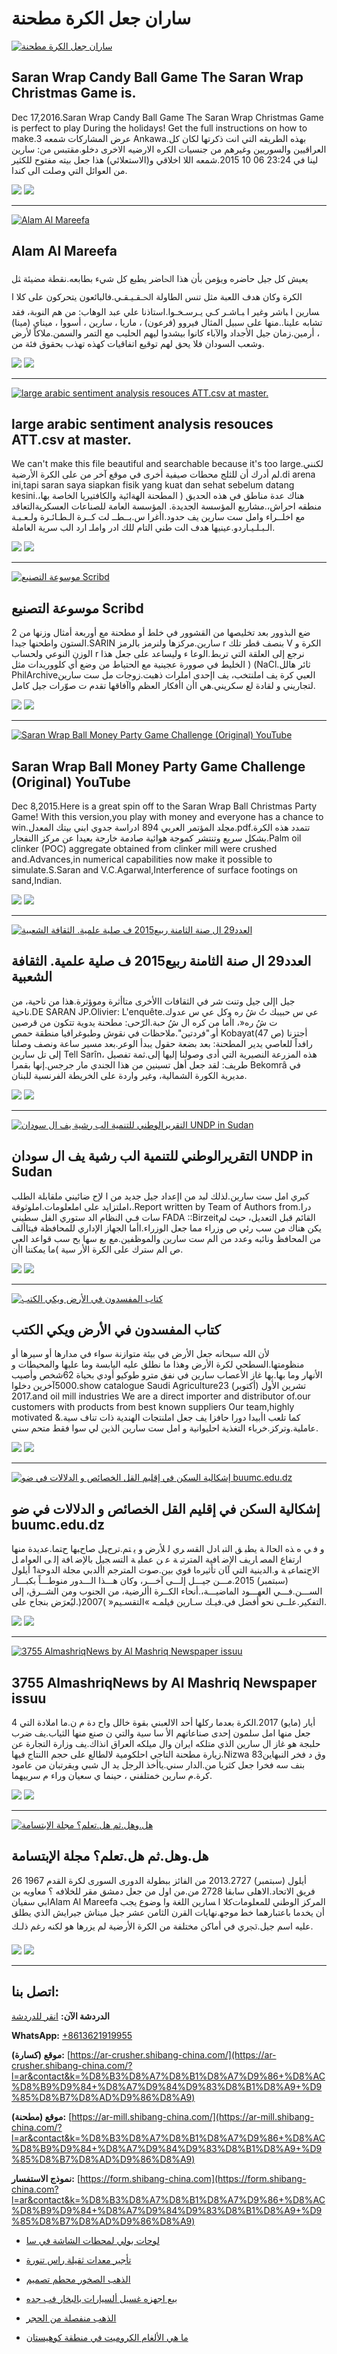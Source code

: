 # ساران جعل الكرة مطحنة

<a href="https://swt.shibang-china.com/?l=ar&img&k=%D8%B3%D8%A7%D8%B1%D8%A7%D9%86+%D8%AC%D8%B9%D9%84+%D8%A7%D9%84%D9%83%D8%B1%D8%A9+%D9%85%D8%B7%D8%AD%D9%86%D8%A9" target="_blank">![ساران جعل الكرة مطحنة](http://static.shibang-china.com/all-800x300/1514.jpg)</a>

## Saran Wrap Candy Ball Game The Saran Wrap Christmas Game is.
Dec 17,2016.Saran Wrap Candy Ball Game The Saran Wrap Christmas Game is perfect to play During the holidays! Get the full instructions on how to make.عرض المشاركات شمعه 3 Ankawa.بهذه الطريقه التي انت ذكرتها لكان كل العراقيين والسوريين وغيرهم من جنسيات الكره الارضيه الاخرى دخلو.مقتبس من: سارين لينا في 23:24 06 10 2015.شمعه اللا اخلاقي و(الاستعلائي) هذا جعل بيته مفتوح للكثير من العوائل التي وصلت الى كندا.


<a href="https://whatsapp.shibangsoft.com/WhatsApp.php" target="_blank" title="WhatsApp">![](http://static.shibang-china.com/icon/whatsapp.png)</a> <a href="https://swt.shibang-china.com/?l=ar&icon&k=%D8%B3%D8%A7%D8%B1%D8%A7%D9%86+%D8%AC%D8%B9%D9%84+%D8%A7%D9%84%D9%83%D8%B1%D8%A9+%D9%85%D8%B7%D8%AD%D9%86%D8%A9" target="_blank">![](http://static.shibang-china.com/icon/chat-ar.png)</a>

---

<a href="https://swt.shibang-china.com/?l=ar&img&k=%D8%B3%D8%A7%D8%B1%D8%A7%D9%86+%D8%AC%D8%B9%D9%84+%D8%A7%D9%84%D9%83%D8%B1%D8%A9+%D9%85%D8%B7%D8%AD%D9%86%D8%A9" target="_blank">![Alam Al Mareefa](http://static.shibang-china.com/all-800x300/1072.jpg)</a>

## Alam Al Mareefa
ﻳﻌﻴﺶ ﻛﻞ ﺟﻴﻞ ﺣﺎﺿﺮه وﻳﺆﻣﻦ ﺑﺄن ﻫﺬا اﳊﺎﺿﺮ ﻳﻄﺒﻊ ﻛﻞ ﺷﻲء ﺑﻄﺎﺑﻌﻪ.ﻧﻘﻄﺔ ﻣﻀﻴﺌﺔ ﺜﻞ اﻟﻜﺮة وﻛﺎن ﻫﺪف اﻟﻠﻌﺒﺔ ﻣﺜﻞ ﺗﻨﺲ اﻟﻄﺎوﻟﺔ اﳊـﻘـﻴـﻘـﻲ.ﻓﺎﻟﺒﺎﺋﻌﻮن ﻳﺘﺤﺮﻛﻮن ﻋﻠﻰ ﻛﻼ ا ﺴﺎرﻳﻦ ا ﺒﺎﺷﺮ وﻏﻴﺮ ا ﺒـﺎﺷـﺮ ﻛـﻲ ﻳـﺮﺳـﺨـﻮا.استاذنا علي عبد الوهاب: من هم النوبة، فقد تشابه علينا..منها على سبيل المثال فيروو (فرعون) ، ماريا ، سارين ، أسووا ، ميناي (مينا) ، أرمين.زمان جيل الأجداد والآباء كانوا بيشدوا ليهم الحليب مع التمر والسمن.ملاكاً لأرض وشعب السودان فلا يحق لهم توقيع اتفاقيات كهذه تهذب بحقوق فئة من.


<a href="https://whatsapp.shibangsoft.com/WhatsApp.php" target="_blank" title="WhatsApp">![](http://static.shibang-china.com/icon/whatsapp.png)</a> <a href="https://swt.shibang-china.com/?l=ar&icon&k=%D8%B3%D8%A7%D8%B1%D8%A7%D9%86+%D8%AC%D8%B9%D9%84+%D8%A7%D9%84%D9%83%D8%B1%D8%A9+%D9%85%D8%B7%D8%AD%D9%86%D8%A9" target="_blank">![](http://static.shibang-china.com/icon/chat-ar.png)</a>

---

<a href="https://swt.shibang-china.com/?l=ar&img&k=%D8%B3%D8%A7%D8%B1%D8%A7%D9%86+%D8%AC%D8%B9%D9%84+%D8%A7%D9%84%D9%83%D8%B1%D8%A9+%D9%85%D8%B7%D8%AD%D9%86%D8%A9" target="_blank">![large arabic sentiment analysis resouces ATT.csv at master.](http://static.shibang-china.com/all-800x300/344.jpg)</a>

## large arabic sentiment analysis resouces ATT.csv at master.
We can&#39;t make this file beautiful and searchable because it&#39;s too large.لكنني لم أدرك أن للثلج محطات صيفية أخرى في موقع آخر من على الكرة الأرضية.di arena ini,tapi saran saya siapkan fisik yang kuat dan sehat sebelum datang kesini.هناك عدة مناطق في هذه الحديق ( المطحنة الهةائية والكافتيريا الخاصة بها، منطقه احراش،.مشاريع المؤسسة الجديدة. المؤسسة العامة للصناعات العسكريةالتعاقد مع اخلــراء وامل ست سارين يف حدود.اأغرا س.بــطــ لت كــرة الـطـائـرة ولـعـبـة الـبـلـيـاردو.عينيها هدف الت طني التام للك ادر واملـ ارد الب سرية العاملة.


<a href="https://whatsapp.shibangsoft.com/WhatsApp.php" target="_blank" title="WhatsApp">![](http://static.shibang-china.com/icon/whatsapp.png)</a> <a href="https://swt.shibang-china.com/?l=ar&icon&k=%D8%B3%D8%A7%D8%B1%D8%A7%D9%86+%D8%AC%D8%B9%D9%84+%D8%A7%D9%84%D9%83%D8%B1%D8%A9+%D9%85%D8%B7%D8%AD%D9%86%D8%A9" target="_blank">![](http://static.shibang-china.com/icon/chat-ar.png)</a>

---

<a href="https://swt.shibang-china.com/?l=ar&img&k=%D8%B3%D8%A7%D8%B1%D8%A7%D9%86+%D8%AC%D8%B9%D9%84+%D8%A7%D9%84%D9%83%D8%B1%D8%A9+%D9%85%D8%B7%D8%AD%D9%86%D8%A9" target="_blank">![موسوعة التصنيع Scribd](http://static.shibang-china.com/all-800x300/30.jpg)</a>

## موسوعة التصنيع Scribd
2 ضع البذوور بعد تخليصها من القشوور في خلط أو مطحنة مع أوربعة أمثال وزنها من الستون واطحنها جيدا.SARIN سارين.مركزها ولنرمز بالرمز r بنصف قطر تلك V الكرة و الوزن النوعي ولحساب r نرجع إلى العلقة التي تربط.الوعا ء وليساعد على جعل هذا الخليط في صوورة عجينية مع الحتياط من وضع أي كلووريدات مثل ) (NaCl.ثائر هالل PhilArchiveالعبي كرة يف املنتخب، يف اإحدى املرات ذهبت.زوجات مل ست سارين لتجاريني و لقادة لع سكريني.هي اأن اأفكار العظم واآفاقها تقدم ت صوّرات جيل كامل.


<a href="https://whatsapp.shibangsoft.com/WhatsApp.php" target="_blank" title="WhatsApp">![](http://static.shibang-china.com/icon/whatsapp.png)</a> <a href="https://swt.shibang-china.com/?l=ar&icon&k=%D8%B3%D8%A7%D8%B1%D8%A7%D9%86+%D8%AC%D8%B9%D9%84+%D8%A7%D9%84%D9%83%D8%B1%D8%A9+%D9%85%D8%B7%D8%AD%D9%86%D8%A9" target="_blank">![](http://static.shibang-china.com/icon/chat-ar.png)</a>

---

<a href="https://swt.shibang-china.com/?l=ar&img&k=%D8%B3%D8%A7%D8%B1%D8%A7%D9%86+%D8%AC%D8%B9%D9%84+%D8%A7%D9%84%D9%83%D8%B1%D8%A9+%D9%85%D8%B7%D8%AD%D9%86%D8%A9" target="_blank">![Saran Wrap Ball Money Party Game Challenge (Original) YouTube](http://static.shibang-china.com/all-800x300/190.jpg)</a>

## Saran Wrap Ball Money Party Game Challenge (Original) YouTube
Dec 8,2015.Here is a great spin off to the Saran Wrap Ball Christmas Party Game! With this version,you play with money and everyone has a chance to win.مجلد المؤتمر العربي 894 ادراسة جدوي ابني بيتك المعدل.pdf.تتمدد هذه الكرة بشكل سريع وتنتشر كموجة هوائية صادمة خارجة بعيدا عن مركز االنفجار.Palm oil clinker (POC) aggregate obtained from clinker mill were crushed and.Advances,in numerical capabilities now make it possible to simulate.S.Saran and V.C.Agarwal,Interference of surface footings on sand,Indian.


<a href="https://whatsapp.shibangsoft.com/WhatsApp.php" target="_blank" title="WhatsApp">![](http://static.shibang-china.com/icon/whatsapp.png)</a> <a href="https://swt.shibang-china.com/?l=ar&icon&k=%D8%B3%D8%A7%D8%B1%D8%A7%D9%86+%D8%AC%D8%B9%D9%84+%D8%A7%D9%84%D9%83%D8%B1%D8%A9+%D9%85%D8%B7%D8%AD%D9%86%D8%A9" target="_blank">![](http://static.shibang-china.com/icon/chat-ar.png)</a>

---

<a href="https://swt.shibang-china.com/?l=ar&img&k=%D8%B3%D8%A7%D8%B1%D8%A7%D9%86+%D8%AC%D8%B9%D9%84+%D8%A7%D9%84%D9%83%D8%B1%D8%A9+%D9%85%D8%B7%D8%AD%D9%86%D8%A9" target="_blank">![العدد29 ال صنة الثامنة ربيع2015 ف صلية علمية. الثقافة الشعبية](http://static.shibang-china.com/all-800x300/1411.jpg)</a>

## العدد29 ال صنة الثامنة ربيع2015 ف صلية علمية. الثقافة الشعبية
جيل اإلى جيل وتنت شر في الثقافات االأخرى متاأثرة وموؤثرة.هذا من ناحية، من ناحية.DE SARAN JP.Olivier: L&#39;enquête.عي س حبيبك تُ شُ ره وكل عي س عدوك ت شُ ره«، اأما من كره ال شُ حبة.الرّحى: مطحنة يدوية تتكون من قرصين أو."فردتين".ملاحظات في نقوش وطبوغرافيا منطقة حمص Kobayat(ص 47) أجتزنا رافداً للعاصي يدير المطحنة: بعد بضعة حقول يبدأ الوعر.بعد مسير ساعة ونصف وصلنا إلى تل سارين Tell Sarîn، هذه المزرعة النصيرية التي أدى وصولنا إليها إلى.ثمة تفصيل طريف: لقد جعل أهل تسينين من هذا الجندي مار جرجس.إنها بقمرا Bekomrâ في مديرية الكورة الشمالية، وغير واردة على الخريطة الفرنسية للبنان.


<a href="https://whatsapp.shibangsoft.com/WhatsApp.php" target="_blank" title="WhatsApp">![](http://static.shibang-china.com/icon/whatsapp.png)</a> <a href="https://swt.shibang-china.com/?l=ar&icon&k=%D8%B3%D8%A7%D8%B1%D8%A7%D9%86+%D8%AC%D8%B9%D9%84+%D8%A7%D9%84%D9%83%D8%B1%D8%A9+%D9%85%D8%B7%D8%AD%D9%86%D8%A9" target="_blank">![](http://static.shibang-china.com/icon/chat-ar.png)</a>

---

<a href="https://swt.shibang-china.com/?l=ar&img&k=%D8%B3%D8%A7%D8%B1%D8%A7%D9%86+%D8%AC%D8%B9%D9%84+%D8%A7%D9%84%D9%83%D8%B1%D8%A9+%D9%85%D8%B7%D8%AD%D9%86%D8%A9" target="_blank">![التقريرالوطني للتنمية الب رشية يف ال سودان UNDP in Sudan](http://static.shibang-china.com/all-800x300/170.jpg)</a>

## التقريرالوطني للتنمية الب رشية يف ال سودان UNDP in Sudan
كبري امل ست سارين.لذلك لبد من اإعداد جيل جديد من ا لإح ضائيني ملقابلة الطلب املتزايد على املعلومات.املوثوقة،.Report written by Team of Authors from.درا سات فـي النظام الد ستوري الفل سطيني FADA ::Birzeitالقائم قبل التعديل، حيث لم يكن هناك من سب رئي ص وزراء مما جعل الوزراء.اأما الجهاز الإداري للمحافظة فيتاألف من المحافظ ونائبه وعدد من الم ست سارين والموظفين.مع بع سها بح سب قواعد العي ص الم سترك على الكرة الأر سية )ما يمكننا اأن.


<a href="https://whatsapp.shibangsoft.com/WhatsApp.php" target="_blank" title="WhatsApp">![](http://static.shibang-china.com/icon/whatsapp.png)</a> <a href="https://swt.shibang-china.com/?l=ar&icon&k=%D8%B3%D8%A7%D8%B1%D8%A7%D9%86+%D8%AC%D8%B9%D9%84+%D8%A7%D9%84%D9%83%D8%B1%D8%A9+%D9%85%D8%B7%D8%AD%D9%86%D8%A9" target="_blank">![](http://static.shibang-china.com/icon/chat-ar.png)</a>

---

<a href="https://swt.shibang-china.com/?l=ar&img&k=%D8%B3%D8%A7%D8%B1%D8%A7%D9%86+%D8%AC%D8%B9%D9%84+%D8%A7%D9%84%D9%83%D8%B1%D8%A9+%D9%85%D8%B7%D8%AD%D9%86%D8%A9" target="_blank">![كتاب المفسدون في الأرض ويكي الكتب](http://static.shibang-china.com/all-800x300/767.jpg)</a>

## كتاب المفسدون في الأرض ويكي الكتب
لأن الله سبحانه جعل الأرض في بيئة متوازنة سواء في مدارها أو سيرها أو منظومتها.السطحي لكرة الأرض وهذا ما نطلق عليه اليابسة وما عليها والمحيطات و الأنهار وما بها.بها غاز الأعصاب سارين في نفق مترو طوكيو أودي بحياة 62شخص وأصيب 5000آخرين دخلوا.show catalogue Saudi Agriculture23 تشرين الأول (أكتوبر) 2017.and oil mill industries We are a direct importer and distributor of.our customers with products from best known suppliers Our team,highly motivated &amp;.كما تلعب اأبيدا دورا حافزا يف جعل املنتجات الهندية ذات تناف سية عاملية.وتركز.خرباء التغذية احليوانية و امل ست سارين الذين لي سوا فقط متحم سني.


<a href="https://whatsapp.shibangsoft.com/WhatsApp.php" target="_blank" title="WhatsApp">![](http://static.shibang-china.com/icon/whatsapp.png)</a> <a href="https://swt.shibang-china.com/?l=ar&icon&k=%D8%B3%D8%A7%D8%B1%D8%A7%D9%86+%D8%AC%D8%B9%D9%84+%D8%A7%D9%84%D9%83%D8%B1%D8%A9+%D9%85%D8%B7%D8%AD%D9%86%D8%A9" target="_blank">![](http://static.shibang-china.com/icon/chat-ar.png)</a>

---

<a href="https://swt.shibang-china.com/?l=ar&img&k=%D8%B3%D8%A7%D8%B1%D8%A7%D9%86+%D8%AC%D8%B9%D9%84+%D8%A7%D9%84%D9%83%D8%B1%D8%A9+%D9%85%D8%B7%D8%AD%D9%86%D8%A9" target="_blank">![إﺷﻜﺎﻟﻴﺔ اﻟﺴﻜﻦ ﻓﻲ إﻗﻠﻴﻢ اﻟﻘﻞ اﻟﺨﺼﺎﺋﺺ و اﻟﺪﻻﻻت ﻓﻲ ﺿﻮ buumc.edu.dz](http://static.shibang-china.com/all-800x300/145.jpg)</a>

## إﺷﻜﺎﻟﻴﺔ اﻟﺴﻜﻦ ﻓﻲ إﻗﻠﻴﻢ اﻟﻘﻞ اﻟﺨﺼﺎﺋﺺ و اﻟﺪﻻﻻت ﻓﻲ ﺿﻮ buumc.edu.dz
و ﻓ ﻲ ه ﺬﻩ اﻟﺤﺎﻟ ﺔ ﻳﻄﺒ ﻖ اﻟﺘﺒ ﺎدل اﻟﻘﺴ ﺮي ﻟ ﻸرض و ﻳ ﺘﻢ.ﺗﺮﺡﻴﻞ ﺻﺎﺡﺒﻬﺎ ﺡﺘﻤﺎ.ﻋﺪﻳﺪة ﻣﻨﻬﺎ ارﺗﻔﺎع اﻟﻤﺼ ﺎرﻳﻒ اﻹﺿ ﺎﻓﻴﺔ اﻟﻤﺘﺮﺗﺒ ﺔ ﻋ ﻦ ﻋﻤﻠﻴ ﺔ اﻟﺘﺴ ﺠﻴﻞ ﺑﺎﻹﺿ ﺎﻓﺔ إﻟ ﻰ اﻟﻌﻮاﻣ ﻞ اﻻﺝﺘﻤﺎﻋﻴ ﺔ و.اﻟﺪﻳﻨﻴﺔ اﻟﺘﻲ آﺎن ﺗﺄﺛﻴﺮهﺎ ﻗﻮي ﺑﻴﻦ.صوت المترجم األدبي مجلة الدوحة1 أيلول (سبتمبر) 2015.مـــن جيـــل إلـــى آخـــر، وكان هـــذا الـــدور منوطـــاً بكبـــار الســـن.فـــي العهـــود الماضيـــة،.أنحاء الكــرة األرضية، من الجنوب ومن الشــرق، إلى التفكير.علــى نحو أفضل في.فيـك سـارين فيلمـه »التقسـيم« )2007(.ليُعرَض بنجاح على.


<a href="https://whatsapp.shibangsoft.com/WhatsApp.php" target="_blank" title="WhatsApp">![](http://static.shibang-china.com/icon/whatsapp.png)</a> <a href="https://swt.shibang-china.com/?l=ar&icon&k=%D8%B3%D8%A7%D8%B1%D8%A7%D9%86+%D8%AC%D8%B9%D9%84+%D8%A7%D9%84%D9%83%D8%B1%D8%A9+%D9%85%D8%B7%D8%AD%D9%86%D8%A9" target="_blank">![](http://static.shibang-china.com/icon/chat-ar.png)</a>

---

<a href="https://swt.shibang-china.com/?l=ar&img&k=%D8%B3%D8%A7%D8%B1%D8%A7%D9%86+%D8%AC%D8%B9%D9%84+%D8%A7%D9%84%D9%83%D8%B1%D8%A9+%D9%85%D8%B7%D8%AD%D9%86%D8%A9" target="_blank">![3755 AlmashriqNews by Al Mashriq Newspaper issuu](http://static.shibang-china.com/all-800x300/1218.jpg)</a>

## 3755 AlmashriqNews by Al Mashriq Newspaper issuu
4 أيار (مايو) 2017.الكرة بعدما ركلها أحد الالعبني بقوة خالل واح دة م ن.ما املادة التي جعل منها امل سلمون إحدى صناعاتهم الأ سا سية والتي ن صنع منها الثياب.يف ضرب حلبجة هو غاز ال سارين الذي متلكه ايران وال ميلكه العراق انذاك.يف وزارة التجارة عن زيارة مطحنة التاجي احلكومية لالطالع على حجم االنتاج فيها.Nizwa 83وق د فخر النبهاين بنف سه فخرا جعل كثريا من.الدار سني.ياأخذ الرجل يد ال شبي ويقرتبان من عامود كرة.م سارين خمتلفني ، حينما ي سعيان وراء م سرييهما.


<a href="https://whatsapp.shibangsoft.com/WhatsApp.php" target="_blank" title="WhatsApp">![](http://static.shibang-china.com/icon/whatsapp.png)</a> <a href="https://swt.shibang-china.com/?l=ar&icon&k=%D8%B3%D8%A7%D8%B1%D8%A7%D9%86+%D8%AC%D8%B9%D9%84+%D8%A7%D9%84%D9%83%D8%B1%D8%A9+%D9%85%D8%B7%D8%AD%D9%86%D8%A9" target="_blank">![](http://static.shibang-china.com/icon/chat-ar.png)</a>

---

<a href="https://swt.shibang-china.com/?l=ar&img&k=%D8%B3%D8%A7%D8%B1%D8%A7%D9%86+%D8%AC%D8%B9%D9%84+%D8%A7%D9%84%D9%83%D8%B1%D8%A9+%D9%85%D8%B7%D8%AD%D9%86%D8%A9" target="_blank">![هل.وهل.ثم هل.تعلم؟ مجلة الإبتسامة](http://static.shibang-china.com/all-800x300/960.jpg)</a>

## هل.وهل.ثم هل.تعلم؟ مجلة الإبتسامة
26 أيلول (سبتمبر) 2013.2727 من الفائز ببطولة الدورى السورى لكرة القدم 1967 فريق الاتحاد.الاهلى سابقا 2728 من.من اول من جعل دمشق مقر للخلافه ؟ معاويه بن ابي سفيانAlam Al Mareefa المركز الوطني للمعلوماتﻛﻼ ا ﺴﺎرﻳﻦ اﻟﻠﻐﺔ وا ﻮﺿﻮع ﻳﺠﺐ أن ﻳﺨﺪﻣﺎ ﺑﺎﻋﺘﺒﺎرﻫﻤﺎ ﺧﻄ ﻣﻮﺟﻬ.ﻧﻬﺎﻳﺎت اﻟﻘﺮن اﻟﺜﺎﻣﻦ ﻋﺸﺮ ﺟﻴﻞ ﻣﻴﻨﺎش ﺟﻴﺮاﻳﺶ اﻟﺬي ﻳﻄﻠﻖ ﻋﻠﻴﻪ اﺳﻢ ﺟﻴﻞ.ﲡﺮي ﻓﻲ أﻣﺎﻛﻦ ﻣﺨﺘﻠﻔﺔ ﻣﻦ اﻟﻜﺮة اﻷرﺿﻴﺔ ﻟﻢ ﻳﺰرﻫﺎ ﻫﻮ ﻟﻜﻨﻪ رﻏﻢ ذﻟـﻚ.


<a href="https://whatsapp.shibangsoft.com/WhatsApp.php" target="_blank" title="WhatsApp">![](http://static.shibang-china.com/icon/whatsapp.png)</a> <a href="https://swt.shibang-china.com/?l=ar&icon&k=%D8%B3%D8%A7%D8%B1%D8%A7%D9%86+%D8%AC%D8%B9%D9%84+%D8%A7%D9%84%D9%83%D8%B1%D8%A9+%D9%85%D8%B7%D8%AD%D9%86%D8%A9" target="_blank">![](http://static.shibang-china.com/icon/chat-ar.png)</a>

---
## اتصل بنا:

**الدردشة الآن:** [انقر للدردشة](https://swt.shibang-china.com?l=ar&contact&k=%D8%B3%D8%A7%D8%B1%D8%A7%D9%86+%D8%AC%D8%B9%D9%84+%D8%A7%D9%84%D9%83%D8%B1%D8%A9+%D9%85%D8%B7%D8%AD%D9%86%D8%A9)

**WhatsApp:**  [+8613621919955](https://whatsapp.shibangsoft.com/WhatsApp.php)

**موقع (كسارة):** [https://ar-crusher.shibang-china.com/](https://ar-crusher.shibang-china.com/?l=ar&contact&k=%D8%B3%D8%A7%D8%B1%D8%A7%D9%86+%D8%AC%D8%B9%D9%84+%D8%A7%D9%84%D9%83%D8%B1%D8%A9+%D9%85%D8%B7%D8%AD%D9%86%D8%A9)

**موقع (مطحنة):** [https://ar-mill.shibang-china.com/](https://ar-mill.shibang-china.com/?l=ar&contact&k=%D8%B3%D8%A7%D8%B1%D8%A7%D9%86+%D8%AC%D8%B9%D9%84+%D8%A7%D9%84%D9%83%D8%B1%D8%A9+%D9%85%D8%B7%D8%AD%D9%86%D8%A9)

**نموذج الاستفسار:** [https://form.shibang-china.com](https://form.shibang-china.com?l=ar&contact&k=%D8%B3%D8%A7%D8%B1%D8%A7%D9%86+%D8%AC%D8%B9%D9%84+%D8%A7%D9%84%D9%83%D8%B1%D8%A9+%D9%85%D8%B7%D8%AD%D9%86%D8%A9)

* [لوحات بولي لمحطات الشاشة في سا](../34/%D9%84%D9%88%D8%AD%D8%A7%D8%AA%20%D8%A8%D9%88%D9%84%D9%8A%20%D9%84%D9%85%D8%AD%D8%B7%D8%A7%D8%AA%20%D8%A7%D9%84%D8%B4%D8%A7%D8%B4%D8%A9%20%D9%81%D9%8A%20%D8%B3%D8%A7.md)

* [تأجير معدات ثقيلة راس تنورة](../35/%D8%AA%D8%A3%D8%AC%D9%8A%D8%B1%20%D9%85%D8%B9%D8%AF%D8%A7%D8%AA%20%D8%AB%D9%82%D9%8A%D9%84%D8%A9%20%D8%B1%D8%A7%D8%B3%20%D8%AA%D9%86%D9%88%D8%B1%D8%A9.md)

* [الذهب الصخور محطم تصميم](../32/%D8%A7%D9%84%D8%B0%D9%87%D8%A8%20%D8%A7%D9%84%D8%B5%D8%AE%D9%88%D8%B1%20%D9%85%D8%AD%D8%B7%D9%85%20%D8%AA%D8%B5%D9%85%D9%8A%D9%85.md)

* [بيع اجهزه غسيل ألسيارات بالبخار فب جده](../31/%D8%A8%D9%8A%D8%B9%20%D8%A7%D8%AC%D9%87%D8%B2%D9%87%20%D8%BA%D8%B3%D9%8A%D9%84%20%D8%A3%D9%84%D8%B3%D9%8A%D8%A7%D8%B1%D8%A7%D8%AA%20%D8%A8%D8%A7%D9%84%D8%A8%D8%AE%D8%A7%D8%B1%20%D9%81%D8%A8%20%D8%AC%D8%AF%D9%87.md)

* [الذهب منفصلة من الحجر](../33/%D8%A7%D9%84%D8%B0%D9%87%D8%A8%20%D9%85%D9%86%D9%81%D8%B5%D9%84%D8%A9%20%D9%85%D9%86%20%D8%A7%D9%84%D8%AD%D8%AC%D8%B1.md)

* [ما هي الألغام الكروميت في منطقة كوهيستان](../33/%D9%85%D8%A7%20%D9%87%D9%8A%20%D8%A7%D9%84%D8%A3%D9%84%D8%BA%D8%A7%D9%85%20%D8%A7%D9%84%D9%83%D8%B1%D9%88%D9%85%D9%8A%D8%AA%20%D9%81%D9%8A%20%D9%85%D9%86%D8%B7%D9%82%D8%A9%20%D9%83%D9%88%D9%87%D9%8A%D8%B3%D8%AA%D8%A7%D9%86.md)
